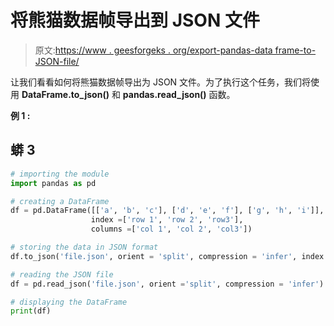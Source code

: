 # 将熊猫数据帧导出到 JSON 文件

> 原文:[https://www . geesforgeks . org/export-pandas-data frame-to-JSON-file/](https://www.geeksforgeeks.org/exporting-pandas-dataframe-to-json-file/)

让我们看看如何将熊猫数据帧导出为 JSON 文件。为了执行这个任务，我们将使用 **DataFrame.to_json()** 和 **pandas.read_json()** 函数。

**例 1 :**

## 蟒 3

```py
# importing the module
import pandas as pd

# creating a DataFrame
df = pd.DataFrame([['a', 'b', 'c'], ['d', 'e', 'f'], ['g', 'h', 'i']],
                  index =['row 1', 'row 2', 'row3'],
                  columns =['col 1', 'col 2', 'col3'])

# storing the data in JSON format
df.to_json('file.json', orient = 'split', compression = 'infer', index = 'true')

# reading the JSON file
df = pd.read_json('file.json', orient ='split', compression = 'infer')

# displaying the DataFrame
print(df)
```